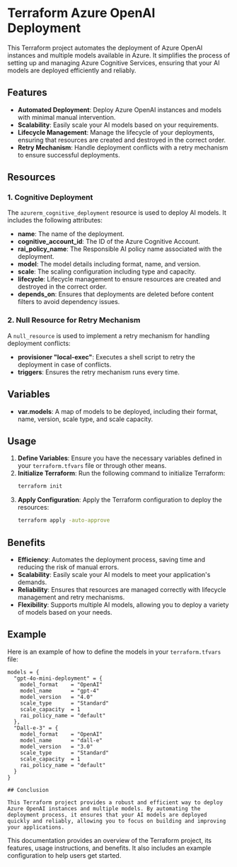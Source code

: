 # Terraform Azure OpenAI Deployment

This Terraform project automates the deployment of Azure OpenAI instances and multiple models available in Azure. It simplifies the process of setting up and managing Azure Cognitive Services, ensuring that your AI models are deployed efficiently and reliably.

## Features

- **Automated Deployment**: Deploy Azure OpenAI instances and models with minimal manual intervention.
- **Scalability**: Easily scale your AI models based on your requirements.
- **Lifecycle Management**: Manage the lifecycle of your deployments, ensuring that resources are created and destroyed in the correct order.
- **Retry Mechanism**: Handle deployment conflicts with a retry mechanism to ensure successful deployments.

## Resources

### 1. Cognitive Deployment

The `azurerm_cognitive_deployment` resource is used to deploy AI models. It includes the following attributes:
- **name**: The name of the deployment.
- **cognitive_account_id**: The ID of the Azure Cognitive Account.
- **rai_policy_name**: The Responsible AI policy name associated with the deployment.
- **model**: The model details including format, name, and version.
- **scale**: The scaling configuration including type and capacity.
- **lifecycle**: Lifecycle management to ensure resources are created and destroyed in the correct order.
- **depends_on**: Ensures that deployments are deleted before content filters to avoid dependency issues.

### 2. Null Resource for Retry Mechanism

A `null_resource` is used to implement a retry mechanism for handling deployment conflicts:
- **provisioner "local-exec"**: Executes a shell script to retry the deployment in case of conflicts.
- **triggers**: Ensures the retry mechanism runs every time.

## Variables

- **var.models**: A map of models to be deployed, including their format, name, version, scale type, and scale capacity.

## Usage

1. **Define Variables**: Ensure you have the necessary variables defined in your `terraform.tfvars` file or through other means.
2. **Initialize Terraform**: Run the following command to initialize Terraform:
    ```sh
    terraform init
    ```
3. **Apply Configuration**: Apply the Terraform configuration to deploy the resources:
    ```sh
    terraform apply -auto-approve
    ```

## Benefits

- **Efficiency**: Automates the deployment process, saving time and reducing the risk of manual errors.
- **Scalability**: Easily scale your AI models to meet your application's demands.
- **Reliability**: Ensures that resources are managed correctly with lifecycle management and retry mechanisms.
- **Flexibility**: Supports multiple AI models, allowing you to deploy a variety of models based on your needs.

## Example

Here is an example of how to define the models in your `terraform.tfvars` file:

```hcl
models = {
  "gpt-4o-mini-deployment" = {
    model_format    = "OpenAI"
    model_name      = "gpt-4"
    model_version   = "4.0"
    scale_type      = "Standard"
    scale_capacity  = 1
    rai_policy_name = "default"
  },
  "Dall-e-3" = {
    model_format    = "OpenAI"
    model_name      = "dall-e"
    model_version   = "3.0"
    scale_type      = "Standard"
    scale_capacity  = 1
    rai_policy_name = "default"
  }
}

## Conclusion

This Terraform project provides a robust and efficient way to deploy Azure OpenAI instances and multiple models. By automating the deployment process, it ensures that your AI models are deployed quickly and reliably, allowing you to focus on building and improving your applications.
```

This documentation provides an overview of the Terraform project, its features, usage instructions, and benefits. It also includes an example configuration to help users get started.